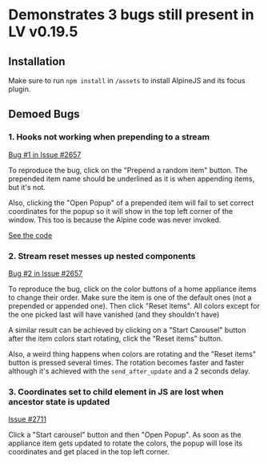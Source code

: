 # Demonstrates 3 bugs still present in LV v0.19.5

## Installation

Make sure to run `npm install` in `/assets` to install AlpineJS and its focus plugin. 


## Demoed Bugs

### 1. Hooks not working when prepending to a stream

[Bug #1 in Issue #2657](https://github.com/phoenixframework/phoenix_live_view/issues/2657) 

To reproduce the bug, click on the "Prepend a random item" button. The prepended item name should be underlined as
it is when appending items, but it's not.
   
Also, clicking the "Open Popup" of a prepended item will fail to set correct coordinates for the popup so it will
show in the top left corner of the window. This too is because the Alpine code was never invoked.  

[See the code](https://github.com/DaTrader/lv_bugs_0_19_5/blob/e202c71aa2206ebc910aa25e35ed877d189efc68/lib/lv_bugs_0_19_5_web/live/home/item_component.html.heex#L7C11-L7C11)
    
### 2. Stream reset messes up nested components

[Bug #2 in Issue #2657](https://github.com/phoenixframework/phoenix_live_view/issues/2657)

To reproduce the bug, click on the color buttons of a home appliance items to change their order. Make sure the
item is one of the default ones (not a prepended or appended one). Then click "Reset items". All colors except
for the one picked last will have vanished (and they shouldn't have)
   
A similar result can be achieved by clicking on a "Start Carousel" button after the item colors start rotating,
click the "Reset items" button.
   
Also, a weird thing happens when colors are rotating and the "Reset items" button is pressed several times.
The rotation becomes faster and faster although it's achieved with the `send_after_update` and a 2 seconds
delay.
   
### 3. Coordinates set to child element in JS are lost when ancestor state is updated

[Issue #2711](https://github.com/phoenixframework/phoenix_live_view/issues/2711)

Click a "Start carousel" button and then "Open Popup". As soon as the appliance item gets updated to rotate
the colors, the popup will lose its coordinates and get placed in the top left corner.
